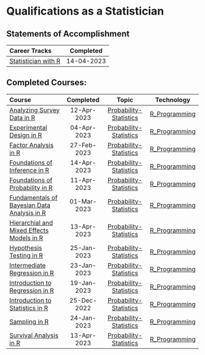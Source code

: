 # Qualifications as a Statistician

 ## Statements of Accomplishment

|                                            Career Tracks                                             | Completed  |
| :--------------------------------------------------------------------------------------------------- | :--------: |
| [Statistician with R](https://github.com/Katsuvest/Statistician/tree/master/Statistician_with_R.pdf) | 14-04-2023 |


## Completed Courses:

|                                                                           Course                                                                           |  Completed   |                                           Topic                                            |                          Technology                          |
| :--------------------------------------------------------------------------------------------------------------------------------------------------------- | :----------: | :----------------------------------------------------------------------------------------: | :----------------------------------------------------------: |
| [Analyzing Survey Data in R](https://github.com/Katsuvest/Probability-Statistics/tree/master/Analyzing_Survey_Data_in_R)                                   |  12-Apr-2023 | [Probability-Statistics](https://github.com/Katsuvest/Probability-Statistics/tree/master/) |  [R_Programming](https://github.com/Katsuvest/R_Programming) |
| [Experimental Design in R](https://github.com/Katsuvest/Probability-Statistics/tree/master/Experimental_Design_in_R)                                       |  04-Apr-2023 | [Probability-Statistics](https://github.com/Katsuvest/Probability-Statistics/tree/master/) |  [R_Programming](https://github.com/Katsuvest/R_Programming) |
| [Factor Analysis in R](https://github.com/Katsuvest/Probability-Statistics/tree/master/Factor_Analysis_in_R)                                               |  27-Feb-2023 | [Probability-Statistics](https://github.com/Katsuvest/Probability-Statistics/tree/master/) |  [R_Programming](https://github.com/Katsuvest/R_Programming) |
| [Foundations of Inference in R](https://github.com/Katsuvest/Probability-Statistics/tree/master/Foundations_of_Inference_in_R)                             |  14-Apr-2023 | [Probability-Statistics](https://github.com/Katsuvest/Probability-Statistics/tree/master/) |  [R_Programming](https://github.com/Katsuvest/R_Programming) |
| [Foundations of Probability in R](https://github.com/Katsuvest/Probability-Statistics/tree/master/Foundations_of_Probability_in_R)                         |  11-Apr-2023 | [Probability-Statistics](https://github.com/Katsuvest/Probability-Statistics/tree/master/) |  [R_Programming](https://github.com/Katsuvest/R_Programming) |
| [Fundamentals of Bayesian Data Analysis in R](https://github.com/Katsuvest/Probability-Statistics/tree/master/Fundamentals_of_Bayesian_Data_Analysis_in_R) |  01-Mar-2023 | [Probability-Statistics](https://github.com/Katsuvest/Probability-Statistics/tree/master/) |  [R_Programming](https://github.com/Katsuvest/R_Programming) |
| [Hierarchial and Mixed Effects Models in R](https://github.com/Katsuvest/Probability-Statistics/tree/master/Hierarchial_and_Mixed_Effects_Models_in_R)     |  13-Apr-2023 | [Probability-Statistics](https://github.com/Katsuvest/Probability-Statistics/tree/master/) |  [R_Programming](https://github.com/Katsuvest/R_Programming) |
| [Hypothesis Testing in R](https://github.com/Katsuvest/Probability-Statistics/tree/master/Hypothesis_Testing_in_R)                                         |  25-Jan-2023 | [Probability-Statistics](https://github.com/Katsuvest/Probability-Statistics/tree/master/) |  [R_Programming](https://github.com/Katsuvest/R_Programming) |
| [Intermediate Regression in R](https://github.com/Katsuvest/Probability-Statistics/tree/master/Intermediate_Regression_in_R)                               |  23-Jan-2023 | [Probability-Statistics](https://github.com/Katsuvest/Probability-Statistics/tree/master/) |  [R_Programming](https://github.com/Katsuvest/R_Programming) |
| [Introduction to Regression in R](https://github.com/Katsuvest/Probability-Statistics/tree/master/Introduction_to_Regression_in_R)                         |  19-Jan-2023 | [Probability-Statistics](https://github.com/Katsuvest/Probability-Statistics/tree/master/) |  [R_Programming](https://github.com/Katsuvest/R_Programming) |
| [Introduction to Statistics in R](https://github.com/Katsuvest/Probability-Statistics/tree/master/Introduction_to_Statistics_in_R)                         |  25-Dec-2022 | [Probability-Statistics](https://github.com/Katsuvest/Probability-Statistics/tree/master/) |  [R_Programming](https://github.com/Katsuvest/R_Programming) |
| [Sampling in R](https://github.com/Katsuvest/Probability-Statistics/tree/master/Sampling_in_R)                                                             |  24-Jan-2023 | [Probability-Statistics](https://github.com/Katsuvest/Probability-Statistics/tree/master/) |  [R_Programming](https://github.com/Katsuvest/R_Programming) |
| [Survival Analysis in R](https://github.com/Katsuvest/Probability-Statistics/tree/master/Survival_Analysis_in_R)                                           |  13-Apr-2023 | [Probability-Statistics](https://github.com/Katsuvest/Probability-Statistics/tree/master/) |  [R_Programming](https://github.com/Katsuvest/R_Programming) |
